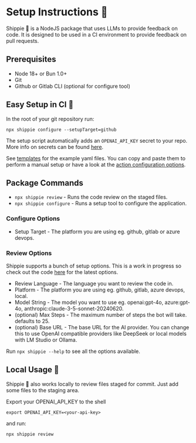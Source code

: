 # Setup Instructions 🤖

Shippie 🚢 is a NodeJS package that uses LLMs to provide feedback on code. It is designed to be used in a CI environment to provide feedback on pull requests.

## Prerequisites

- Node 18+ or Bun 1.0+
- Git
- Github or Gitlab CLI (optional for configure tool)

## Easy Setup in CI 🚀

In the root of your git repository run:

```shell
npx shippie configure --setupTarget=github
```

The setup script automatically adds an `OPENAI_API_KEY` secret to your repo. More info on secrets can be found [here](https://docs.github.com/en/actions/security-guides/using-secrets-in-github-actions).

See [templates](https://github.com/mattzcarey/shippie/tree/main/templates) for the example yaml files. You can copy and paste them to perform a manual setup or have a look at the [action configuration options](https://github.com/mattzcarey/shippie/tree/main/docs/action-options.md).


## Package Commands

- `npx shippie review` - Runs the code review on the staged files.
- `npx shippie configure` - Runs a setup tool to configure the application.

### Configure Options

- Setup Target - The platform you are using eg. github, gitlab or azure devops.

### Review Options

Shippie supports a bunch of setup options. This is a work in progress so check out the code [here](https://github.com/mattzcarey/shippie/blob/main/src/args.ts) for the latest options.

- Review Language - The language you want to review the code in.
- Platform - The platform you are using eg. github, gitlab, azure devops, local.
- Model String - The model you want to use eg. openai:gpt-4o, azure:gpt-4o, anthropic:claude-3-5-sonnet-20240620.
- (optional) Max Steps - The maximum number of steps the bot will take. defaults to 25.
- (optional) Base URL - The base URL for the AI provider. You can change this to use OpenAI compatible providers like DeepSeek or local models with LM Studio or Ollama.

Run `npx shippie --help` to see all the options available.

## Local Usage 🌈

Shippie 🚢 also works locally to review files staged for commit. Just add some files to the staging area. 

Export your OPENAI_API_KEY to the shell

```shell
export OPENAI_API_KEY=<your-api-key>
```

and run:

```shell
npx shippie review
```

